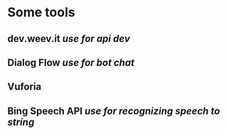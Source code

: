 # Some tools

## dev.weev.it *use for api dev*

## Dialog Flow *use for bot chat*

## Vuforia

## Bing Speech API *use for recognizing speech to string*